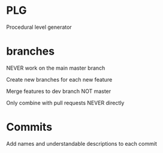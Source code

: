 # PLG
Procedural level generator
# branches
NEVER work on the main master branch

Create new branches for each new feature

Merge features to dev branch NOT master

Only combine with pull requests NEVER directly

# Commits
Add names and understandable descriptions to each commit
